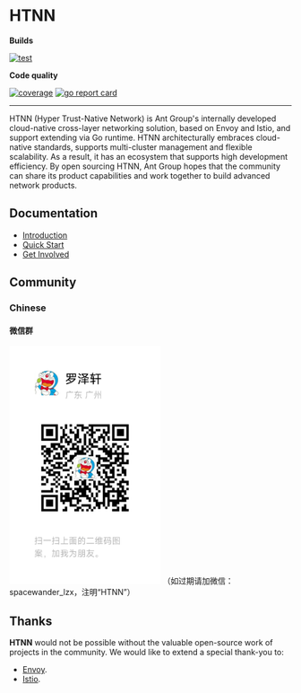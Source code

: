 # HTNN

**Builds**

[![test](https://github.com/mosn/htnn/actions/workflows/test.yml/badge.svg)](https://github.com/mosn/htnn/actions/workflows/test.yml)

**Code quality**

[![coverage](https://codecov.io/gh/mosn/htnn/branch/main/graph/badge.svg)](https://codecov.io/gh/mosn/htnn)
[![go report card](https://goreportcard.com/badge/github.com/mosn/htnn)](https://goreportcard.com/report/github.com/mosn/htnn)

---

HTNN (Hyper Trust-Native Network) is Ant Group's internally developed cloud-native cross-layer networking solution, based on Envoy and Istio, and support extending via Go runtime. HTNN architecturally embraces cloud-native standards, supports multi-cluster management and flexible scalability. As a result, it has an ecosystem that supports high development efficiency. By open sourcing HTNN, Ant Group hopes that the community can share its product capabilities and work together to build advanced network products.

## Documentation

* [Introduction](https://github.com/mosn/htnn/blob/main/site/content/en/docs/getting-started/introduction.md)
* [Quick Start](https://github.com/mosn/htnn/blob/main/site/content/en/docs/getting-started/quick_start.md)
* [Get Involved](https://github.com/mosn/htnn/blob/main/site/content/en/docs/developer-guide/get_involved.md)

## Community

### Chinese

#### 微信群

<img src="/images/wechat_group.png" height=424 width=270 />
（如过期请加微信：spacewander_lzx，注明“HTNN”）

## Thanks

**HTNN** would not be possible without the valuable open-source work of projects in the community. We would like to extend a special thank-you to:

- [Envoy](https://www.envoyproxy.io).
- [Istio](https://istio.io).

